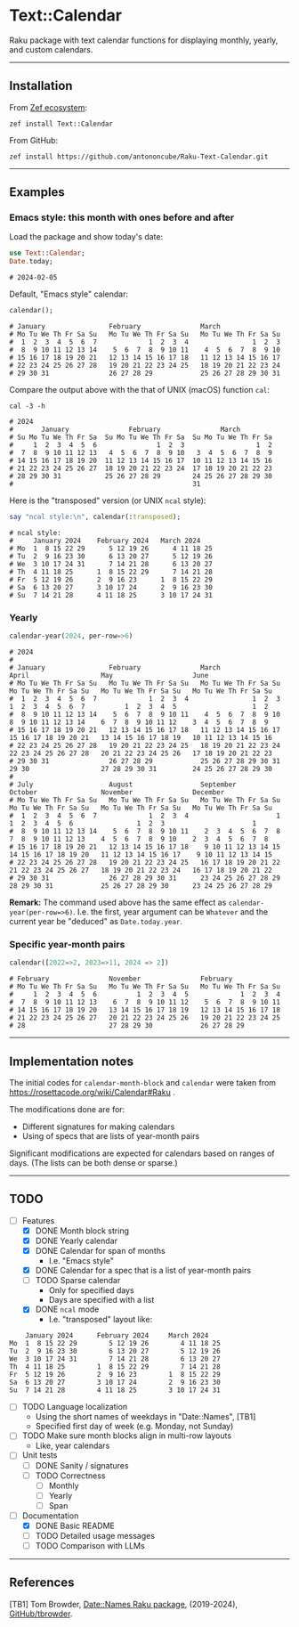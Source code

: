 # Text::Calendar

Raku package with text calendar functions for displaying monthly, yearly, and custom calendars.

-----

## Installation

From [Zef ecosystem](https://raku.land):

```
zef install Text::Calendar
```

From GitHub:

```
zef install https://github.com/antononcube/Raku-Text-Calendar.git
```

-----

## Examples

### Emacs style: this month with ones before and after

Load the package and show today's date:

```raku
use Text::Calendar;
Date.today;
```
```
# 2024-02-05
```

Default, "Emacs style" calendar:

```raku
calendar();
```
```
# January                February               March                  
# Mo Tu We Th Fr Sa Su   Mo Tu We Th Fr Sa Su   Mo Tu We Th Fr Sa Su   
#  1  2  3  4  5  6  7             1  2  3  4                1  2  3   
#  8  9 10 11 12 13 14    5  6  7  8  9 10 11    4  5  6  7  8  9 10   
# 15 16 17 18 19 20 21   12 13 14 15 16 17 18   11 12 13 14 15 16 17   
# 22 23 24 25 26 27 28   19 20 21 22 23 24 25   18 19 20 21 22 23 24   
# 29 30 31               26 27 28 29            25 26 27 28 29 30 31
```

Compare the output above with the that of UNIX (macOS) function `cal`:

```shell
cal -3 -h
```
```
# 2024
#       January               February               March          
# Su Mo Tu We Th Fr Sa  Su Mo Tu We Th Fr Sa  Su Mo Tu We Th Fr Sa  
#     1  2  3  4  5  6               1  2  3                  1  2  
#  7  8  9 10 11 12 13   4  5  6  7  8  9 10   3  4  5  6  7  8  9  
# 14 15 16 17 18 19 20  11 12 13 14 15 16 17  10 11 12 13 14 15 16  
# 21 22 23 24 25 26 27  18 19 20 21 22 23 24  17 18 19 20 21 22 23  
# 28 29 30 31           25 26 27 28 29        24 25 26 27 28 29 30  
#                                             31
```

Here is the "transposed" version (or UNIX `ncal` style):

```raku
say "ncal style:\n", calendar(:transposed);
```
```
# ncal style:
#     January 2024    February 2024   March 2024      
# Mo  1  8 15 22 29      5 12 19 26      4 11 18 25   
# Tu  2  9 16 23 30      6 13 20 27      5 12 19 26   
# We  3 10 17 24 31      7 14 21 28      6 13 20 27   
# Th  4 11 18 25      1  8 15 22 29      7 14 21 28   
# Fr  5 12 19 26      2  9 16 23      1  8 15 22 29   
# Sa  6 13 20 27      3 10 17 24      2  9 16 23 30   
# Su  7 14 21 28      4 11 18 25      3 10 17 24 31
```

### Yearly 

```raku
calendar-year(2024, per-row=>6)
```
```
# 2024
# 
# January                February               March                  April                  May                    June                   
# Mo Tu We Th Fr Sa Su   Mo Tu We Th Fr Sa Su   Mo Tu We Th Fr Sa Su   Mo Tu We Th Fr Sa Su   Mo Tu We Th Fr Sa Su   Mo Tu We Th Fr Sa Su   
#  1  2  3  4  5  6  7             1  2  3  4                1  2  3    1  2  3  4  5  6  7          1  2  3  4  5                   1  2   
#  8  9 10 11 12 13 14    5  6  7  8  9 10 11    4  5  6  7  8  9 10    8  9 10 11 12 13 14    6  7  8  9 10 11 12    3  4  5  6  7  8  9   
# 15 16 17 18 19 20 21   12 13 14 15 16 17 18   11 12 13 14 15 16 17   15 16 17 18 19 20 21   13 14 15 16 17 18 19   10 11 12 13 14 15 16   
# 22 23 24 25 26 27 28   19 20 21 22 23 24 25   18 19 20 21 22 23 24   22 23 24 25 26 27 28   20 21 22 23 24 25 26   17 18 19 20 21 22 23   
# 29 30 31               26 27 28 29            25 26 27 28 29 30 31   29 30                  27 28 29 30 31         24 25 26 27 28 29 30   
# 
# July                   August                 September              October                November               December               
# Mo Tu We Th Fr Sa Su   Mo Tu We Th Fr Sa Su   Mo Tu We Th Fr Sa Su   Mo Tu We Th Fr Sa Su   Mo Tu We Th Fr Sa Su   Mo Tu We Th Fr Sa Su   
#  1  2  3  4  5  6  7             1  2  3  4                      1       1  2  3  4  5  6                1  2  3                      1   
#  8  9 10 11 12 13 14    5  6  7  8  9 10 11    2  3  4  5  6  7  8    7  8  9 10 11 12 13    4  5  6  7  8  9 10    2  3  4  5  6  7  8   
# 15 16 17 18 19 20 21   12 13 14 15 16 17 18    9 10 11 12 13 14 15   14 15 16 17 18 19 20   11 12 13 14 15 16 17    9 10 11 12 13 14 15   
# 22 23 24 25 26 27 28   19 20 21 22 23 24 25   16 17 18 19 20 21 22   21 22 23 24 25 26 27   18 19 20 21 22 23 24   16 17 18 19 20 21 22   
# 29 30 31               26 27 28 29 30 31      23 24 25 26 27 28 29   28 29 30 31            25 26 27 28 29 30      23 24 25 26 27 28 29
```

**Remark:** The command used above has the same effect as `calendar-year(per-row=>6)`. 
I.e. the first, year argument can be `Whatever` and the current year be "deduced" as `Date.today.year`.

### Specific year-month pairs

```raku
calendar([2022=>2, 2023=>11, 2024 => 2])
```
```
# February               November               February               
# Mo Tu We Th Fr Sa Su   Mo Tu We Th Fr Sa Su   Mo Tu We Th Fr Sa Su   
#     1  2  3  4  5  6          1  2  3  4  5             1  2  3  4   
#  7  8  9 10 11 12 13    6  7  8  9 10 11 12    5  6  7  8  9 10 11   
# 14 15 16 17 18 19 20   13 14 15 16 17 18 19   12 13 14 15 16 17 18   
# 21 22 23 24 25 26 27   20 21 22 23 24 25 26   19 20 21 22 23 24 25   
# 28                     27 28 29 30            26 27 28 29
```

-----

## Implementation notes

The initial codes for `calendar-month-block` and `calendar` were taken from https://rosettacode.org/wiki/Calendar#Raku .

The modifications done are for:
- Different signatures for making calendars
- Using of specs that are lists of year-month pairs

Significant modifications are expected for calendars based on ranges of days.
(The lists can be both dense or sparse.)

-----

## TODO

- [ ] Features
  - [X] DONE Month block string
  - [X] DONE Yearly calendar
  - [X] DONE Calendar for span of months
    - I.e. "Emacs style"
  - [X] DONE Calendar for a spec that is a list of year-month pairs
  - [ ] TODO Sparse calendar
    - Only for specified days
    - Days are specified with a list
  - [X] DONE `ncal` mode 
    - I.e. "transposed" layout like:
```
    January 2024      February 2024     March 2024        
Mo  1  8 15 22 29        5 12 19 26        4 11 18 25   
Tu  2  9 16 23 30        6 13 20 27        5 12 19 26   
We  3 10 17 24 31        7 14 21 28        6 13 20 27   
Th  4 11 18 25        1  8 15 22 29        7 14 21 28   
Fr  5 12 19 26        2  9 16 23        1  8 15 22 29   
Sa  6 13 20 27        3 10 17 24        2  9 16 23 30   
Su  7 14 21 28        4 11 18 25        3 10 17 24 31
```
  - [ ] TODO Language localization
    - Using the short names of weekdays in "Date::Names", [TB1]
    - Specified first day of week (e.g. Monday, not Sunday)
  - [ ] TODO Make sure month blocks align in multi-row layouts
    - Like, year calendars
- [ ] Unit tests
  - [ ] DONE Sanity / signatures
  - [ ] TODO Correctness
    - [ ] Monthly
    - [ ] Yearly
    - [ ] Span
- [ ] Documentation
  - [X] DONE Basic README
  - [ ] TODO Detailed usage messages
  - [ ] TODO Comparison with LLMs

-----

## References

[TB1] Tom Browder,
[Date::Names Raku package](https://github.com/tbrowder/Date-Names),
(2019-2024),
[GitHub/tbrowder](https://github.com/tbrowder).